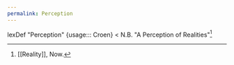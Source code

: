 ```yaml
---
permalink: Perception
---
```

lexDef "Perception" {usage::: Croen} < N.B. "A Perception of Realities"[^PerceptionCroen]

[^PerceptionCroen]: [[Reality]], Now.
